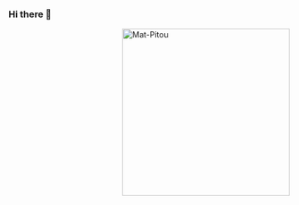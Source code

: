### Hi there 👋

<img align="right" alt="Mat-Pitou" src="https://www.google.com/url?sa=i&url=https%3A%2F%2Ftenor.com%2Fview%2Fyoshi-yoshi-dan%25C3%25A7ando-yoshi-dance-yoshi-dan%25C3%25A7a-dan%25C3%25A7a-gif-23093902&psig=AOvVaw3Ga0yYYXSAnNDv_VK_3Onv&ust=1633638177875000&source=images&cd=vfe&ved=0CAYQjRxqFwoTCJC9mczOtvMCFQAAAAAdAAAAABAD" width='300'>
